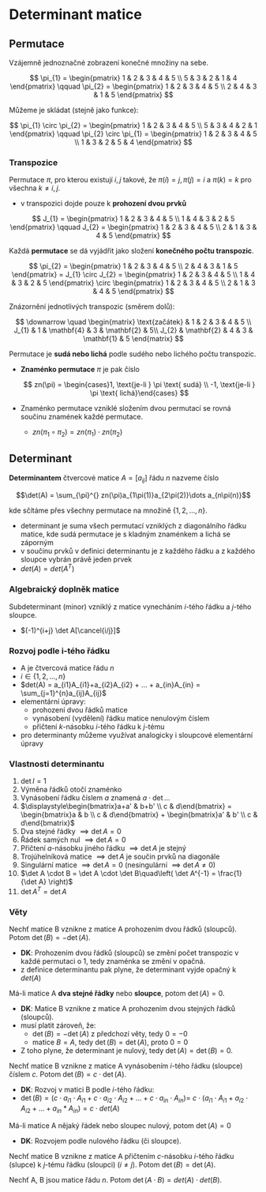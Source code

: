 # Determinant matice

## Permutace

Vzájemně jednoznačné zobrazení konečné množiny na sebe.

$$
\pi_{1} = \begin{pmatrix}
1 & 2 & 3 & 4 & 5 \\
5 & 3 & 2 & 1 & 4
\end{pmatrix} \qquad \pi_{2} = \begin{pmatrix}
1 & 2 & 3 & 4 & 5 \\
2 & 4 & 3 & 1 & 5
\end{pmatrix}
$$

Můžeme je skládat (stejně jako funkce):

$$
\pi_{1} \circ \pi_{2} = \begin{pmatrix}
1 & 2 & 3 & 4 & 5 \\
5 & 3 & 4 & 2 & 1
\end{pmatrix} \qquad \pi_{2} \circ \pi_{1} = \begin{pmatrix}
1 & 2 & 3 & 4 & 5 \\
1 & 3 & 2 & 5 & 4
\end{pmatrix}
$$

### Transpozice

Permutace $\pi$, pro kterou existují $i, j$ takové, že $\pi(i) = j, \pi(j) = i$ a $\pi(k) = k$ pro všechna $k \neq i, j$.
- v transpozici dojde pouze k **prohození dvou prvků**

$$
J_{1} = \begin{pmatrix}
1 & 2 & 3 & 4 & 5 \\
1 & 4 & 3 & 2 & 5
\end{pmatrix} \qquad J_{2} = \begin{pmatrix}
1 & 2 & 3 & 4 & 5 \\
2 & 1 & 3 & 4 & 5
\end{pmatrix}
$$

Každá **permutace** se dá vyjádřit jako složení **konečného počtu transpozic**.

$$
\pi_{2} = \begin{pmatrix}
1 & 2 & 3 & 4 & 5 \\
2 & 4 & 3 & 1 & 5
\end{pmatrix} = J_{1} \circ J_{2} = \begin{pmatrix}
1 & 2 & 3 & 4 & 5 \\
1 & 4 & 3 & 2 & 5
\end{pmatrix} \circ \begin{pmatrix}
1 & 2 & 3 & 4 & 5 \\
2 & 1 & 3 & 4 & 5
\end{pmatrix}
$$

Znázornění jednotlivých transpozic (směrem dolů):

$$
\downarrow \quad \begin{matrix}
\text{začátek} & 1 & 2 & 3 & 4 & 5 \\
J_{1} & 1 & \mathbf{4} & 3 & \mathbf{2} & 5\\
J_{2} & \mathbf{2} & 4 & 3 & \mathbf{1} & 5
\end{matrix}
$$

Permutace je **sudá nebo lichá** podle sudého nebo lichého počtu transpozic.
- **Znaménko permutace** $\pi$ je pak číslo
  
	$$
    zn(\pi) = \begin{cases}1, \text{je-li } \pi \text{ sudá} \\ -1, \text{je-li } \pi \text{ lichá}\end{cases}
	$$
- Znaménko permutace vzniklé složením dvou permutací se rovná součinu znamének každé permutace.
	- $zn(\pi_1 \circ \pi_{2}) = zn(\pi_{1}) \cdot zn(\pi_{2})$

## Determinant

**Determinantem** čtvercové matice $A = [a_{ij}]$ řádu $n$ nazveme číslo

$$\det(A) = \sum_{\pi}^{} zn(\pi)a_{1\pi(1)}a_{2\pi(2)}\dots a_{n\pi(n)}$$

kde sčítáme přes všechny permutace na množině $\{1, 2, \dots, n\}$.

- determinant je suma všech permutací vzniklých z diagonálního řádku matice, kde sudá permutace je s kladným znaménkem a lichá se záporným
- v součinu prvků v definici determinantu je z každého řádku a z každého sloupce vybrán právě jeden prvek
- $det(A) = det(A^{T})$

### Algebraický doplněk matice

Subdeterminant (minor) vzniklý z matice vynecháním $i$-tého řádku a $j$-tého sloupce.
- $(-1)^{i+j} \det A[\cancel{i/j}]$

### Rozvoj podle i-tého řádku

- A je čtvercová matice řádu $n$
- $i \in {\{ 1, 2, ..., n  \}}$
- $det(A) = a_{i1}A_{i1}+a_{i2}A_{i2} + ... + a_{in}A_{in} = \sum_{j=1}^{n}a_{ij}A_{ij}$
- elementární úpravy:
	- prohození dvou řádků matice
	- vynásobení (vydělení) řádku matice nenulovým číslem
	- přičtení $k$-násobku $i$-tého řádku k $j$-tému
- pro determinanty můžeme využívat analogicky i sloupcové elementární úpravy

### Vlastnosti determinantu

1. $\det I = 1$
2. Výměna řádků otočí znaménko
3. Vynásobení řádku číslem $a$ znamená $a \cdot \det \dots$
4.  $\displaystyle\begin{bmatrix}a+a' & b+b' \\ c & d\end{bmatrix} = \begin{bmatrix}a & b \\ c & d\end{bmatrix} + \begin{bmatrix}a' & b' \\ c & d\end{bmatrix}$
5. Dva stejné řádky $\implies \det A = 0$
6. Řádek samých nul $\implies \det A = 0$
7. Přičtení $a$-násobku jiného řádku $\implies \det A$ je stejný
8. Trojúhelníková matice $\implies \det A$ je součin prvků na diagonále
9. Singulární matice $\implies \det A = 0$ (nesingulární $\implies \det A \neq 0$)
10. $\det A \cdot B = \det A \cdot \det B\quad\left( \det A^{-1} = \frac{1}{\det A} \right)$
11. $\det A^T = \det A$

### Věty

Nechť matice B vznikne z matice A prohozením dvou řádků (sloupců). Potom $\det(B) = -\det(A)$.
- **DK**: Prohozením dvou řádků (sloupců) se změní počet transpozic v každé permutaci o 1, tedy znaménka se změní v opačná.
- z definice determinantu pak plyne, že determinant vyjde opačný k $det(A)$

Má-li matice A **dva stejné řádky** nebo **sloupce**, potom $\det(A) = 0$.
- **DK**: Matice B vznikne z matice A prohozením dvou stejných řádků (sloupců).
- musí platit zároveň, že:
	- $\det(B) = -\det(A)$ z předchozí věty, tedy $0 = -0$
	- matice $B = A$, tedy $\det(B) = \det(A)$, proto $0 = 0$
- Z toho plyne, že determinant je nulový, tedy $\det(A)=\det(B)=0$.

Nechť matice B vznikne z matice A vynásobením $i$-tého řádku (sloupce) číslem $c$. Potom $\det(B) = c \cdot \det(A)$.
- **DK**: Rozvoj v matici B podle $i$-tého řádku:
- $\det(B) = (c \cdot a_{i1} \cdot A_{i1} + c \cdot a_{i2} \cdot A_{i2} + \dots + c \cdot a_{in} \cdot A_{in}) =$ $c \cdot (a_{i1} \cdot A_{i1} + a_{i2} \cdot A_{i2} + \dots + a_{in}*A_{in}) = c \cdot det(A)$

Má-li matice A nějaký řádek nebo sloupec nulový, potom $\det(A) = 0$
- **DK**: Rozvojem podle nulového řádku (či sloupce).

Nechť matice B vznikne z matice A přičtením $c$-násobku $i$-tého řádku (slupce) k $j$-tému řádku (sloupci) ($i \neq j$). Potom $\det(B) = \det(A)$.

Nechť A, B jsou matice řádu $n$. Potom $\det(A \cdot B) = det(A) \cdot det(B)$.